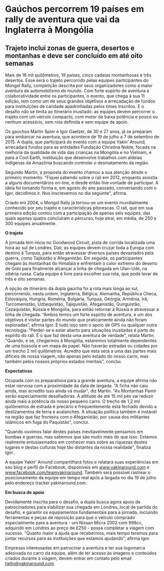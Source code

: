 # Gaúchos percorrem 19 países em rally de aventura que vai da Inglaterra à Mongólia

## Trajeto inclui zonas de guerra, desertos e montanhas e deve ser concluído em até oito semanas

Mais de 16 mil quilômetros, 19 países, cinco cadeias montanhosas e três desertos. Esse será o trajeto percorrido pelas equipes participantes do Mongol Rally, competição descrita por seus organizadores como a maior aventura de automobilismo do mundo. Com forte espírito de aventura e colaboratividade entre os participantes, o evento, que chega à sua 11 edição, tem como um de seus grandes objetivos a arrecadação de fundos para instituições de caridade apadrinhadas pelos times inscritos. E o desafio não se limita ao itinerário inusitado: as equipes devem percorrer o trajeto com um veículo compacto, com motor de baixa potência e pouco ou nenhum acessório, sem rota definida e sem equipe de apoio.

Os gaúchos Martin Spier e Igor Gaelzer, de 30 e 27 anos, já se preparam para embarcar na aventura, que acontece de 19 de julho a 7 de setembro de 2015. A dupla, que participará do evento com a equipe Yakin’ Around, arrecadará fundos para as entidades Fundação Christina Noble, focada na melhoria da qualidade de vida das crianças na Mongólia e no Vietnam, e para a Cool Earth, instituição que desenvolve trabalhos com aldeias indígenas da Amazônia buscando controlar o desmatamento da região.

Segundo Martin, a proposta do evento chamou a sua atenção desde o primeiro momento. "Fiquei sabendo sobre o rali em 2012, enquanto assistia a alguns documentários on-line, e desde então tive vontade de participar. A ideia foi tomando forma e, em agosto do ano passado, conversando com o Igor, decidimos ir. Nos inscrevemos no dia seguinte", afirma.

Criado em 2004, o Mongol Rally já tornou-se um evento mundialmente conhecido por seu trajeto e características pitorescas. O rali, que em sua primeira edição contou com a participação de apenas seis equipes, das quais apenas quatro concluíram o percurso, hoje atrai, em média, de 250 e 300 equipes anualmente.  

**O trajeto**

A jornada tem inicio no Goodwood Circuit, pista de corrida localizada uma hora ao sul de Londres. Dali, as equipes devem cruzar toda a Europa com destino à Turquia, para então atravessar diversos países devastados pela guerra, como Tajikistão e Afeganistão. Em seguida, os participantes chegam às montanhas do Himalaia e enfrentam o calor extremo do deserto de Gobi para finalmente alcançar a linha de chegada em Ulan-Ude, na sibéria russa. Cada equipe é livre para escolher sua rota, que pode levar de três e oito semanas.

A opção de itinerário da dupla gaúcha foi a rota mais longa ao sul, percorrendo, nesta ordem, Inglaterra, Bélgica, Alemanha, República Checa, Eslováquia, Hungria, Roménia, Bulgária, Turquia, Geórgia, Armênia, Irã, Turcomenistão, Uzbequistão, Tajiquistão, Afeganistão, Quirguistão, Cazaquistão, Rússia e Mongólia, para então retornar à Rússia e atravessar a linha de chegada. “Ambos temos um forte espírito de aventura, e um dos objetivos é visitar partes do mundo que praticamente ainda não foram exploradas”, afirma Igor. E tudo isso sem o apoio de GPS ou qualquer outra tecnologia. “Perder-se e estar aberto para situações inusitadas é parte do espírito do rali. É o que faz desta uma aventura de verdade", relata Martin. "Quando, e se, chegarmos à Mongólia, estaremos totalmente dependentes de uma bússola e um mapa de papel. Não haverão estradas ou cidades por um trecho 2 mil quilômetros. Acredito que esta será a uma das partes mais difíceis de nossa viagem, não apenas pelo estado do nosso carro, mas também pelos nossos próprios estados mentais", conclui.

**Expectativas**

Ocupada com os preparativos para a grande aventura, a equipe afirma não estar nervosa com a proximidade da data de largada. “A ficha não caiu ainda, mas acredito isso ainda vá mudar", diz Martin. "As Montanhas Pamir serão especialmente desafiadoras. A altitude de até 15 mil pés vai reduzir ainda mais a potência do nosso pequeno carro. O trecho de 1,2 mil quilômetros de estrada é precário e frequentemente está fechado devido a deslizamentos de terra e avalanches. A situação política também é instável na região que faz fronteira com o Afeganistão, por causa dos militantes islâmicos em fuga do Paquistão", conclui.

"Quando ouvimos falar destes países inevitavelmente pensamos em bombas e guerras, mas sabemos que são muito mais do que isso. Estamos realmente entusiasmados em conhecer mais sobre as riquezas destes lugares e destas culturas hoje tão distantes da nossa realidade", finaliza Igor.

A equipe Yakin' Around compartilhará fotos e relatará suas experiências em seu blog e perfil do Facebook, disponíveis em www.yakinaround.com e www.facebook.com/teamyakinaround. Também será possível rastrear o posicionamento da equipe em tempo real após a largada no dia 19 de julho pelo endereço tracker.yakinaround.com.

**Em busca de apoio**

Devidamente inscrita para o desafio, a dupla busca agora apoio de patrocinadores para viabilizar sua chegada em Londres, local de partida do desafio, e garantir os equipamentos fundamentais para a jornada, incluindo ferramentas e peças de reposição para que o veículo comprado especialmente para a aventura - um Nissan Micra 2002 com 998cc, adquirido em Londres ao preço de £250 - possa completar a viagem com sucesso. "Quanto maior a ajuda que recebermos, mais tempo teremos para juntar recursos para as instituições que estamos ajudando", afirma Igor.

Empresas interessadas em patrocinar a aventura e ter sua logomarca adesivada no carro da equipe, além de ter acesso às imagens e conteúdos criados durante a viagem, devem entrar em contato pelo email hello@yakinaround.com.
